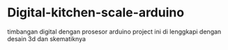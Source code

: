 # Digital-kitchen-scale-arduino
timbangan digital dengan prosesor arduino project ini di lenggkapi dengan desain 3d dan skematiknya
